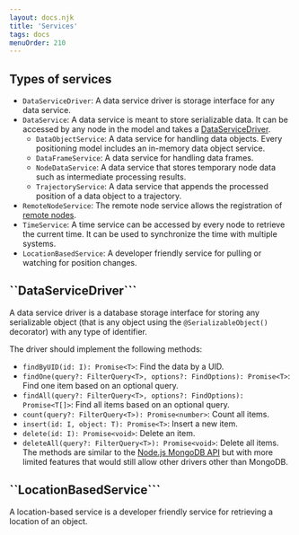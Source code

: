 ```yaml
---
layout: docs.njk
title: 'Services'
tags: docs
menuOrder: 210
---
```


## Types of services
- ```DataServiceDriver```: A data service driver is storage interface for any data service.
- ```DataService```: A data service is meant to store serializable data. It can be accessed by any node in the model and takes a [DataServiceDriver](/docs/core/classes/DataServiceDriver.html).
    - ```DataObjectService```: A data service for handling data objects. Every positioning model includes an in-memory data object service.
    - ```DataFrameService```: A data service for handling data frames.
    - ```NodeDataService```: A data service that stores temporary node data such as intermediate processing results.
    - ```TrajectoryService```: A data service that appends the processed position of a data object to a trajectory.
- ```RemoteNodeService```: The remote node service allows the registration of [remote nodes](/docs/core/classes/remotenode.html).
- ```TimeService```: A time service can be accessed by every node to retrieve the current time. It can be used to synchronize the time with multiple systems.
- ```LocationBasedService```: A developer friendly service for pulling or watching for position changes.

## ``DataServiceDriver```
A data service driver is a database storage interface for storing any serializable object (that is any object using the ```@SerializableObject()``` decorator) with any type of identifier.

The driver should implement the following methods:
- ```findByUID(id: I): Promise<T>```: Find the data by a UID.
- ```findOne(query?: FilterQuery<T>, options?: FindOptions): Promise<T>```: Find one item based on an optional query.
- ```findAll(query?: FilterQuery<T>, options?: FindOptions): Promise<T[]>```: Find all items based on an optional query.
- ```count(query?: FilterQuery<T>): Promise<number>```: Count all items.
- ```insert(id: I, object: T): Promise<T>```: Insert a new item.
- ```delete(id: I): Promise<void>```: Delete an item.
- ```deleteAll(query?: FilterQuery<T>): Promise<void>```: Delete all items. 
The methods are similar to the [Node.js MongoDB API](https://mongodb.github.io/node-mongodb-native/4.1/classes/Collection.html) but with more limited features that would still allow other drivers other than MongoDB.

## ``LocationBasedService```
A location-based service is a developer friendly service for retrieving a location of an object.